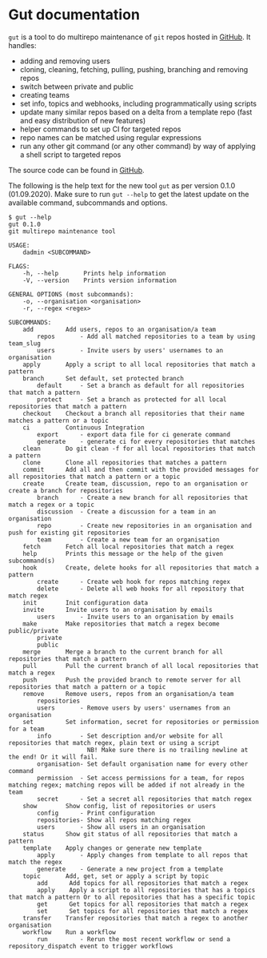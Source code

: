 # Gut documentation

`gut` is a tool to do multirepo maintenance of `git` repos hosted in [GitHub](https://github.com/). It handles:

* adding and removing users
* cloning, cleaning, fetching, pulling, pushing, branching and removing repos
* switch between private and public
* creating teams
* set info, topics and webhooks, including programmatically using scripts
* update many similar repos based on a delta from a template repo (fast and easy distribution of new features)
* helper commands to set up CI for targeted repos
* repo names can be matched using regular expressions
* run any other git command (or any other command) by way of applying a shell script to targeted repos

The source code can be found in [GitHub](https://github.com/divvun/gut).

The following is the help text for the new tool `gut` as per version 0.1.0 (01.09.2020). Make sure to run `gut --help` to get the latest update on the available command, subcommands and options.

```
$ gut --help
gut 0.1.0
git multirepo maintenance tool

USAGE:
    dadmin <SUBCOMMAND>

FLAGS:
    -h, --help       Prints help information
    -V, --version    Prints version information

GENERAL OPTIONS (most subcommands):
    -o, --organisation <organisation>
    -r, --regex <regex>

SUBCOMMANDS:
    add         Add users, repos to an organisation/a team
        repos       - Add all matched repositories to a team by using team_slug
        users       - Invite users by users' usernames to an organisation
    apply       Apply a script to all local repositories that match a pattern
    branch      Set default, set protected branch
        default     - Set a branch as default for all repositories that match a pattern
        protect     - Set a branch as protected for all local repositories that match a pattern
    checkout    Checkout a branch all repositories that their name matches a pattern or a topic
    ci          Continuous Integration
        export      - export data file for ci generate command
        generate    - generate ci for every repositories that matches
    clean       Do git clean -f for all local repositories that match a pattern
    clone       Clone all repositories that matches a pattern
    commit      Add all and then commit with the provided messages for all repositories that match a pattern or a topic
    create      Create team, discussion, repo to an organisation or create a branch for repositories
        branch      - Create a new branch for all repositories that match a regex or a topic
        discussion  - Create a discussion for a team in an organisation
        repo        - Create new repositories in an organisation and push for existing git repositories
        team        - Create a new team for an organisation
    fetch       Fetch all local repositories that match a regex
    help        Prints this message or the help of the given subcommand(s)
    hook        Create, delete hooks for all repositories that match a pattern
        create      - Create web hook for repos matching regex
        delete      - Delete all web hooks for all repository that match regex
    init        Init configuration data
    invite      Invite users to an organisation by emails
        users       - Invite users to an organisation by emails
    make        Make repositories that match a regex become public/private
        private
        public
    merge       Merge a branch to the current branch for all repositories that match a pattern
    pull        Pull the current branch of all local repositories that match a regex
    push        Push the provided branch to remote server for all repositories that match a pattern or a topic
    remove      Remove users, repos from an organisation/a team
        repositories
        users       - Remove users by users' usernames from an organisation
    set         Set information, secret for repositories or permission for a team
        info        - Set description and/or website for all repositories that match regex, plain text or using a script
                      NB! Make sure there is no trailing newline at the end! Or it will fail.
        organisation- Set default organisation name for every other command
        permission  - Set access permissions for a team, for repos matching regex; matching repos will be added if not already in the team
        secret      - Set a secret all repositories that match regex
    show        Show config, list of repositories or users
        config      - Print configuration
        repositories- Show all repos matching regex
        users       - Show all users in an organisation
    status      Show git status of all repositories that match a pattern
    template    Apply changes or generate new template
        apply       - Apply changes from template to all repos that match the regex
        generate    - Generate a new project from a template
    topic       Add, get, set or apply a script by topic
        add      Add topics for all repositories that match a regex
        apply    Apply a script to all repositories that has a topics that match a pattern Or to all repositories that has a specific topic
        get      Get topics for all repositories that match a regex
        set      Set topics for all repositories that match a regex
    transfer    Transfer repositories that match a regex to another organisation
    workflow    Run a workflow
        run         - Rerun the most recent workflow or send a repository_dispatch event to trigger workflows
```
